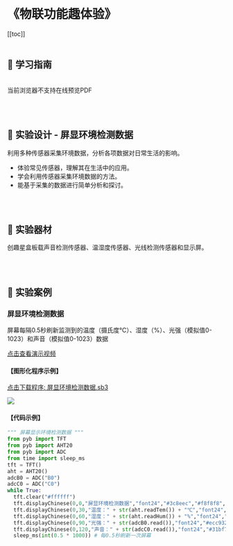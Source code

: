# 《物联功能趣体验》

[[toc]]
<br><br>

## 📒 学习指南

<br>
<object data="/tutorial/starbox_yj/pdf/初中第5课物联功能趣体验.pdf" type="application/pdf" width=1200 height=800 name="物联功能趣体验">
当前浏览器不支持在线预览PDF
</object>

<br><br>

## 📐 实验设计 - 屏显环境检测数据

利用多种传感器采集环境数据，分析各项数据对日常生活的影响。

- 体验常见传感器，理解其在生活中的应用。
- 学会利用传感器采集环境数据的方法。
- 能基于采集的数据进行简单分析和探讨。

<br><br>

## 🧰 实验器材

创趣星盒板载声音检测传感器、温湿度传感器、光线检测传感器和显示屏。

<br><br>

## 🌰 实验案例

### 屏显环境检测数据
屏幕每隔0.5秒刷新监测到的温度（摄氏度℃）、湿度（%）、光强（模拟值0-1023）和声音（模拟值0-1023）数据

<a href="https://www.cfunworld.com" target="_blank">点击查看演示视频</a>


#### 【图形化程序示例】

<a href="/tutorial/starbox_yj/sb3/11/屏显环境检测数据.sb3">点击下载程序: 屏显环境检测数据.sb3</a>

<img src="/images/11/屏显环境检测数据.png">

#### 【代码示例】

```python
""" 屏幕显示环境检测数据 """
from pyb import TFT
from pyb import AHT20
from pyb import ADC
from time import sleep_ms
tft = TFT()
aht = AHT20()
adcB0 = ADC("B0")
adcC0 = ADC("C0")
while True:
  tft.clear("#ffffff")
  tft.displayChinese(0,0,"屏显环境检测数据","font24","#3c8eec","#f8f8f8",0)
  tft.displayChinese(0,30,"温度：" + str(aht.readTem()) + "℃","font24","#ec6540","#f8f8f8",0)
  tft.displayChinese(0,60,"湿度：" + str(aht.readHum()) + "%","font24","#32c9f5","#f8f8f8",0)
  tft.displayChinese(0,90,"光强：" + str(adcB0.read()),"font24","#ecc932","#f8f8f8",0)
  tft.displayChinese(0,120,"声音：" + str(adcC0.read()),"font24","#31bf7a","#f8f8f8",0)
  sleep_ms(int(0.5 * 1000)) # 每0.5秒刷新一次屏幕

```